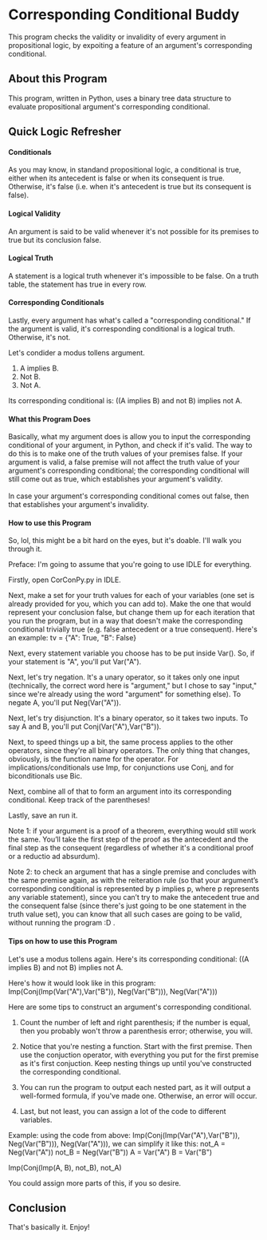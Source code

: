 # Corresponding Conditional Buddy
This program checks the validity or invalidity of every argument in propositional logic, by expoiting a feature of an argument's corresponding conditional.
</br>


<h2>About this Program</h2>

This program, written in Python, uses a binary tree data structure to evaluate propositional argument's corresponding conditional. 

<h2>Quick Logic Refresher</h2>
<h4>Conditionals</h4>

As you may know, in standand propositional logic, a conditional is true, either when its antecedent is false or when its consequent is true. Otherwise, it's false (i.e. when it's antecedent is true but its consequent is false). 

<h4>Logical Validity</h4>

An argument is said to be valid whenever it's not possible for its premises to true but its conclusion false.

<h4>Logical Truth</h4>

A statement is a logical truth whenever it's impossible to be false. On a truth table, the statement has true in every row. 

<h4>Corresponding Conditionals</h4>

Lastly, every argument has what's called a "corresponding conditional." If the argument is valid, it's corresponding conditional is a logical truth. Otherwise, it's not.

Let's condider a modus tollens argument. 

1. A implies B.
2. Not B.
3. Not A.

Its corresponding conditional is: ((A implies B) and not B) implies not A. 

<h4>What this Program Does</h4>
Basically, what my argument does is allow you to input the corresponding conditional of your argument, in Python, and check if it's valid. The way to do this is to make one of the truth values of your premises false. If your argument is valid, a false premise will not affect the truth value of your argument's corresponding conditional; the corresponding conditional will still come out as true, which establishes your argument's validity.</br>
</br>
In case your argument's corresponding conditional comes out false, then that establishes your argument's invalidity.

<h4>How to use this Program </h4>

So, lol, this might be a bit hard on the eyes, but it's doable. I'll walk you through it.

Preface: I'm going to assume that you're going to use IDLE for everything. 

Firstly, open CorConPy.py in IDLE.

Next, make a set for your truth values for each of your variables (one set is already provided for you, which you can add to). Make the one that would represent your conclusion false, but change them up for each iteration that you run the program, but in a way that doesn't make the corresponding conditional trivially true (e.g. false antecedent or a true consequent). Here's an example: tv = {"A": True, "B": False}

Next, every statement variable you choose has to be put inside Var(). So, if your statement is "A", you'll put Var("A"). 

Next, let's try negation. It's a unary operator, so it takes only one input (technically, the correct word here is "argument," but I chose to say "input," since we're already using the word "argument" for something else). To negate A, you'll put Neg(Var("A")). 

Next, let's try disjunction. It's a binary operator, so it takes two inputs. To say A and B, you'll put Conj(Var("A"),Var("B")).

Next, to speed things up a bit, the same process applies to the other operators, since they're all binary operators. The only thing that changes, obviously, is the function name for the operator. For implications/conditionals use Imp, for conjunctions use Conj, and for biconditionals use Bic. 

Next, combine all of that to form an argument into its corresponding conditional. Keep track of the parentheses!

Lastly, save an run it.

Note 1: if your argument is a proof of a theorem, everything would still work the same. You’ll take the first step of the proof as the antecedent and the final step as the consequent (regardless of whether it's a conditional proof or a reductio ad absurdum). 

Note 2: to check an argument that has a single premise and concludes with the same premise again, as with the reiteration rule (so that your argument’s corresponding conditional is represented by p implies p, where p represents any variable statement), since you can’t try to make the antecedent true and the consequent false (since there's just going to be one statement in the truth value set), you can know that all such cases are going to be valid, without running the program :D .


<h4> Tips on how to use this Program </h4>

Let's use a modus tollens again. Here's its corresponding conditional: ((A implies B) and not B) implies not A. 

Here's how it would look like in this program: Imp(Conj(Imp(Var("A"),Var("B")), Neg(Var("B"))), Neg(Var("A")))

Here are some tips to construct an argument's corresponding conditional. 

1. Count the number of left and right parenthesis; if the number is equal, then you probably won't throw a parenthesis error; otherwise, you will.

2. Notice that you're nesting a function. Start with the first premise. Then use the conjuction  operator, with everything you put for the first premise as it's first conjuction. Keep nesting things up until you've constructed the corresponding conditional.

3. You can run the program to output each nested part, as it will output a well-formed formula, if you've made one. Otherwise, an error will occur.

4. Last, but not least, you can assign a lot of the code to different variables. 

Example: using the code from above: Imp(Conj(Imp(Var("A"),Var("B")), Neg(Var("B"))), Neg(Var("A"))), we can simplify it like this:
not_A = Neg(Var("A"))
not_B = Neg(Var("B"))
A = Var("A")
B = Var("B")

Imp(Conj(Imp(A, B), not_B), not_A)

You could assign more parts of this, if you so desire.  

<h2> Conclusion </h2>

That's basically it. Enjoy!
